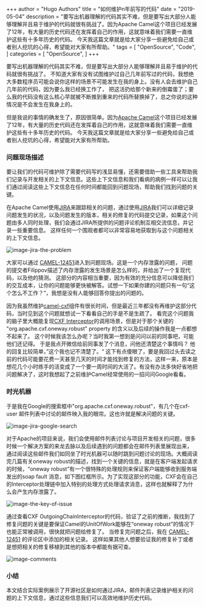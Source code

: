 +++
author = "Hugo Authors"
title = "如何维护n年前写的代码"
date = "2019-05-04"
description = "要写出机器理解的代码其实不难，但是要写出大部分人能够理解并且易于维护的代码就很有挑战了。因为Apache Camel这个项目已经发展了12年，有大量的历史代码还在发挥着自己的作用，这就意味着我们需要一直维护这些有十多年历史的代码。 今天我这篇文章就是给大家分享一些避免给自己或者别人挖坑的心得，希望能对大家有所帮助。"
tags = [
    "OpenSource",
    "Code", 
]
categories = [
    "OpenSource",
]
+++


要写出机器理解的代码其实不难，但是要写出大部分人能够理解并且易于维护的代码就很有挑战了。 不知道大家有没有试图维护过自己几年前写过的代码，我想绝大多数程序员可能会说你这样的场景不可能发生在我的身上。没有人会去维护自己几年前的代码，因为要么我已经换工作了， 把这活扔给那个新来的倒霉蛋了；要么我的代码没有这么核心早就被不断推到重来的代码所替换掉了，总之你说的这种情况是不会发生在我身上的。  

但是我说的事情的确发生了，原因很简单。因为[Apache Camel](https://camel.apache.org)这个项目已经发展了12年，有大量的历史代码还在发挥着自己的作用，这就意味着我们需要一直维护这些有十多年历史的代码。 今天我这篇文章就是给大家分享一些避免给自己或者别人挖坑的心得，希望能对大家有所帮助。

### 问题现场描述

要让我们的代码可维护除了需要代码写的浅显易懂，还需要借助一些工具来帮助我们记录与开发相关的上下文信息。这些上下文信息和我们看病的病例一样可以让我们通过阅读这些上下文信息在任何时间都能回到问题现场，帮助我们找到问题的关键。

在Apache Camel使用[JIRA](https://issues.apache.org/jira/projects/CAMEL/issues)来跟踪相关的问题，通过使用[JIRA](https://issues.apache.org/jira/projects/CAMEL/issues)我们可以详细记录问题发生的状况，以及问题发生的版本，相关的修复的代码提交记录，如果这个问题由多人同时处理，我们会通过JIRA所提供的问题评论机制互相交流信息，并记录一些重要信息。 这样任何一个围观者都可以非常容易地获取到与这个问题相关的上下文信息。

![image-jira-the-problem](/images/jira/image-jira-the-problem.png)

大家可以通过 [CAMEL-12451](https://issues.apache.org/jira/browse/CAMEL-12451)进入到问题现场。这是一个内存泄露的问题， 问题的提交者Filippov描述了内存泄露的发生场景是怎么样的，并给出了一个复现代码，以及他的猜测。 这部分的内容相当重要，因为有效的充分信息可以降低我们的交互成本，让你的问题能够更快被解答。试想一下如果你建的问题只有一句“这个怎么不工作？”，我想是没有人能够回答你提出的问题的。

因为我虽然维护[camel-cxf](https://github.com/apache/camel/blob/master/components/camel-cxf/src/main/docs/cxf-component.adoc)组件有很长时间，但是最近三年都没有再维护这部分代码，当时见到这个问题就想试一下看看自己的手是不是生疏了。 看完这个问题我的脑子里大概能复现[CXF Interceptor](https://cxf.apache.org/docs/interceptors.html)的调用场景，但是对于那个关键的 "org.apache.cxf.oneway.robust" property 的含义以及后续的操作我是一点都想不起来了。 这个时候我该怎么办呢？当时我第一想到是问问以前的同事吧，可能他们还记得。 于是我点开微信给前同事发了个消息，问他还清楚这个事情吗？ 他的回复比较简单，”这个我也记不清楚了。“  这下有点傻眼了，要是我回过头去读之前的代码可能要花费一天甚至几天的时间才能找到修复的方法，这样一来，原本是想花几个小时练手的活变成了一个要一周时间的大活了。有没有办法多快好省地把问题解决了，这时我想起了之前维护Camel经常使用的一招问问Google看看。



### 时光机器

于是我在Google的搜索框中"org.apache.cxf.oneway.robust"，有几个在cxf-user 邮件列表中讨论的邮件映入我的眼帘。这也许就是解决问题的关键。

![image-jira-google-search](/images/jira/image-jira-google-search.png)

 对于Apache的项目来说，我们会使用邮件列表讨论与项目开发相关的问题，很多时候一个解决方案的来龙去脉以及后续遇到的问题都会在邮件列表里展现出来， 通过阅读这些邮件我们如同坐了时光机器可以随时跳到问题讨论的现场。大概阅读完几篇有关oneway robust的描述，找到一个关键的信息，就是在客户端发起请求的时候，“oneway robust”有一个很特殊的处理规则来保证客户端能够收到服务端发出的soap fault 消息，如下图红框所示。为了实现这部分的功能，CXF会在自己的Interceptor处理链中加入特别的处理方式处理请求消息，这样也就解释了为什么会产生内存泄露了。

![image-the-key-of-issue](/images/jira/image-jira-key-of-issue.png)

通过查看CXF OutgoingChainInterceptor的代码，验证了之前的推断，我找到了修复问题的关键是要保证Camel的UnitOfWork能够在“oneway robust”的情况下也能正常被调用，很快就把问题给修复了。 当修复完问题之后，我在 [CAMEL-12451](https://issues.apache.org/jira/browse/CAMEL-12451) 的评论区中添加的相关记录。 这样如果其他人想要验证我的修复补丁或者是想把相关的修复移植到其他的版本中都能有据可查。

![image-comments](/images/jira/image-jira-comments.png)

### 小结

本文结合实际案例展示了开源社区是如何通过JIRA，邮件列表记录维护相关的问题的上下文信息，通过这些信息我们可以高效地维护历史代码。
